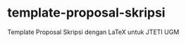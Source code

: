 template-proposal-skripsi
=========================

Template Proposal Skripsi dengan LaTeX untuk JTETI UGM
